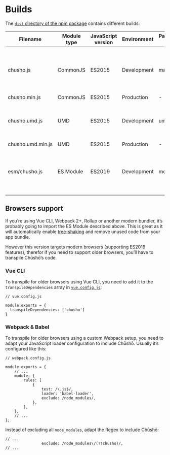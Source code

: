 # Builds

The [`dist` directory of the npm package](https://cdn.jsdelivr.net/npm/chusho/dist/) contains different builds:

| Filename          | Module type | JavaScript version | Environment | Package.json field | About                                                   |
| ----------------- | ----------- | ------------------ | ----------- | ------------------ | ------------------------------------------------------- |
| chusho.js         | CommonJS    | ES2015             | Development | main               | Used by old bundlers: Webpack 1, Browserify, …          |
| chusho.min.js     | CommonJS    | ES2015             | Production  | -                  |                                                         |
| chusho.umd.js     | UMD         | ES2015             | Development | umd:main           | To be used in the browser with a `<script />` tag       |
| chusho.umd.min.js | UMD         | ES2015             | Production  | -                  |                                                         |
| esm/chusho.js     | ES Module   | ES2019             | Development | module             | Used by modern bundlers: Vue CLI, Webpack 2+, Rollup, … |

## Browsers support

If you’re using Vue CLI, Webpack 2+, Rollup or another modern bundler, it’s probably going to import the ES Module described above. This is great as it will automatically enable [tree-shaking](https://en.wikipedia.org/wiki/Tree_shaking) and remove unused code from your app bundle.

However this version targets modern browsers (supporting ES2019 features), therefor if you need to support older browsers, you’ll have to transpile Chūshō’s code.

### Vue CLI

To transpile for older browsers using Vue CLI, you need to add it to the `transpileDependencies` array in [`vue.config.js`](https://cli.vuejs.org/config/#vue-config-js):

```js{4}
// vue.config.js

module.exports = {
  transpileDependencies: ['chusho']
}
```

### Webpack & Babel

To transpile for older browsers using a custom Webpack setup, you need to adapt your JavaScript loader configuration to include Chūshō. Usually it’s configured like this:

```js{10}
// webpack.config.js

module.exports = {
    // ...
    module: {
        rules: [
            {
                test: /\.js$/,
                loader: 'babel-loader',
                exclude: /node_modules/,
            },
        ],
    },
    // ...
};
```

Instead of excluding all `node_modules`, adapt the Regex to include Chūshō:

```js{5}
// ...
                exclude: /node_modules\/(?!chusho)/,
// ...
```
